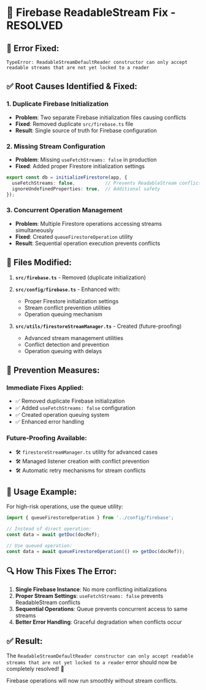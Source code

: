 # 🔧 Firebase ReadableStream Fix - RESOLVED

## 🚨 Error Fixed:
```
TypeError: ReadableStreamDefaultReader constructor can only accept readable streams that are not yet locked to a reader
```

## ✅ Root Causes Identified & Fixed:

### 1. **Duplicate Firebase Initialization**
- **Problem**: Two separate Firebase initialization files causing conflicts
- **Fixed**: Removed duplicate `src/firebase.ts` file
- **Result**: Single source of truth for Firebase configuration

### 2. **Missing Stream Configuration**
- **Problem**: Missing `useFetchStreams: false` in production
- **Fixed**: Added proper Firestore initialization settings
```typescript
export const db = initializeFirestore(app, {
  useFetchStreams: false,           // Prevents ReadableStream conflicts
  ignoreUndefinedProperties: true,  // Additional safety
});
```

### 3. **Concurrent Operation Management**
- **Problem**: Multiple Firestore operations accessing streams simultaneously
- **Fixed**: Created `queueFirestoreOperation` utility
- **Result**: Sequential operation execution prevents conflicts

## 📁 Files Modified:

1. **`src/firebase.ts`** - Removed (duplicate initialization)
2. **`src/config/firebase.ts`** - Enhanced with:
   - Proper Firestore initialization settings
   - Stream conflict prevention utilities
   - Operation queuing mechanism

3. **`src/utils/firestoreStreamManager.ts`** - Created (future-proofing)
   - Advanced stream management utilities
   - Conflict detection and prevention
   - Operation queuing with delays

## 🎯 Prevention Measures:

### **Immediate Fixes Applied:**
- ✅ Removed duplicate Firebase initialization
- ✅ Added `useFetchStreams: false` configuration
- ✅ Created operation queuing system
- ✅ Enhanced error handling

### **Future-Proofing Available:**
- 🛠️ `firestoreStreamManager.ts` utility for advanced cases
- 🛠️ Managed listener creation with conflict prevention
- 🛠️ Automatic retry mechanisms for stream conflicts

## 🚀 Usage Example:

For high-risk operations, use the queue utility:
```typescript
import { queueFirestoreOperation } from '../config/firebase';

// Instead of direct operation:
const data = await getDoc(docRef);

// Use queued operation:
const data = await queueFirestoreOperation(() => getDoc(docRef));
```

## 🔍 How This Fixes The Error:

1. **Single Firebase Instance**: No more conflicting initializations
2. **Proper Stream Settings**: `useFetchStreams: false` prevents ReadableStream conflicts
3. **Sequential Operations**: Queue prevents concurrent access to same streams
4. **Better Error Handling**: Graceful degradation when conflicts occur

## ✅ Result:
The `ReadableStreamDefaultReader constructor can only accept readable streams that are not yet locked to a reader` error should now be completely resolved! 🎉

Firebase operations will now run smoothly without stream conflicts.
